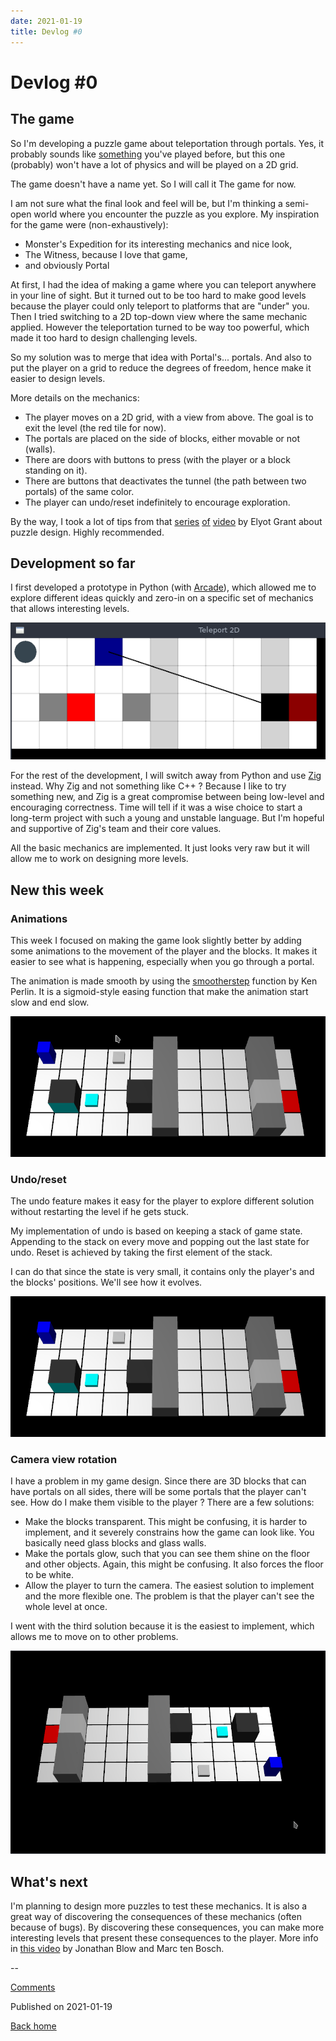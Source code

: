 ```yaml
---
date: 2021-01-19
title: Devlog #0
---
```


# Devlog #0

## The game

So I'm developing a puzzle game about teleportation through portals. Yes, it
probably sounds like [something]() you've played before, but this one (probably)
won't have a lot of physics and will be played on a 2D grid.

The game doesn't have a name yet. So I will call it The game for now.

I am not sure what the final look and feel will be, but I'm thinking a semi-open
world where you encounter the puzzle as you explore. My inspiration for the game
were (non-exhaustively):
- Monster's Expedition for its interesting mechanics and
nice look,
- The Witness, because I love that game,
- and obviously Portal

At first, I had the idea of making a game where you can teleport anywhere in
your line of sight. But it turned out to be too hard to make good levels because
the player could only teleport to platforms that are "under" you. Then I tried
switching to a 2D top-down view where the same mechanic applied. However the
teleportation turned to be way too powerful, which made it too hard to design
challenging levels.

So my solution was to merge that idea with Portal's... portals. And also to put
the player on a grid to reduce the degrees of freedom, hence make it easier to
design levels.

More details on the mechanics:

- The player moves on a 2D grid, with a view from above. The goal is to exit the level (the red tile for now).
- The portals are placed on the side of blocks, either movable or not (walls).
- There are doors with buttons to press (with the player or a block standing on
  it).
- There are buttons that deactivates the tunnel (the path between two portals)
  of the same color.
- The player can undo/reset indefinitely to encourage exploration.

By the way, I took a lot of tips from that [series](https://www.youtube.com/watch?v=oCHciE9CYfA) [of](https://www.youtube.com/watch?v=iUi2vMZajco) [video](https://www.youtube.com/watch?v=zsbfkMuaUxs) by Elyot Grant about puzzle design. Highly recommended.

## Development so far

I first developed a prototype in Python (with
[Arcade](https://api.arcade.academy/en/latest/)), which allowed me to explore
different ideas quickly and zero-in on a specific set of mechanics that allows
interesting levels.

![python prototype](/static/content/0-python-prototype.png)

For the rest of the development, I will switch away from Python and use
[Zig](https://ziglang.org/) instead. Why Zig and not something like C++ ?
Because I like to try something new, and Zig is a great compromise between being
low-level and encouraging correctness. Time will tell if it was a wise choice to
start a long-term project with such a young and unstable language. But I'm
hopeful and supportive of Zig's team and their core values.

All the basic mechanics are implemented. It just looks very raw but it will
allow me to work on designing more levels.

## New this week

### Animations

This week I focused on making the game look slightly better by adding some
animations to the movement of the player and the blocks. It makes it easier to
see what is happening, especially when you go through a portal.

The animation is made smooth by using the
[smootherstep](https://en.wikipedia.org/wiki/Smoothstep) function by Ken Perlin.
It is a sigmoid-style easing function that make the animation start slow and end slow.

![animations screencast](/static/content/0-peek-animation.gif)

### Undo/reset

The undo feature makes it easy for the player to explore different solution
without restarting the level if he gets stuck.

My implementation of undo is based on keeping a stack of game state. Appending
to the stack on every move and popping out the last state for undo. Reset is achieved
by taking the first element of the stack.

I can do that since the state is very small, it contains only the player's and
the blocks' positions. We'll see how it evolves.

![undo screencast](/static/content/0-peek-undo.gif)

### Camera view rotation

I have a problem in my game design. Since there are 3D blocks that can have
portals on all sides, there will be some portals that the player can't see. How
do I make them visible to the player ? There are a few solutions:

  - Make the blocks transparent. This might be confusing, it is harder
    to implement, and it severely constrains how the game can look like. You
    basically need glass blocks and glass walls.
  - Make the portals glow, such that you can see them shine on the floor and
    other objects. Again, this might be confusing. It also forces the floor to
    be white.
  - Allow the player to turn the camera. The easiest solution to implement and
    the more flexible one. The problem is that the player can't see the whole
    level at once.

I went with the third solution because it is the easiest to implement, which
allows me to move on to other problems.

![camera rotation screencast](/static/content/0-peek-rotate-camera.gif)


## What's next

I'm planning to design more puzzles to test these mechanics. It is also a great
way of discovering the consequences of these mechanics (often because of bugs).
By discovering these consequences, you can make more interesting levels that
present these consequences to the player. More info in [this video](https://www.youtube.com/watch?v=3BE9y2p01KU) by
Jonathan Blow and Marc ten Bosch.


--

[Comments](https://www.reddit.com/r/dfcomments/comments/s8bp0c/devlog_0/)

Published on 2021-01-19

[Back home](/)
